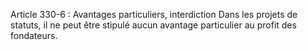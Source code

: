 Article 330-6 : Avantages particuliers, interdiction
Dans les projets de statuts, il ne peut être stipulé aucun avantage particulier au profit des fondateurs.